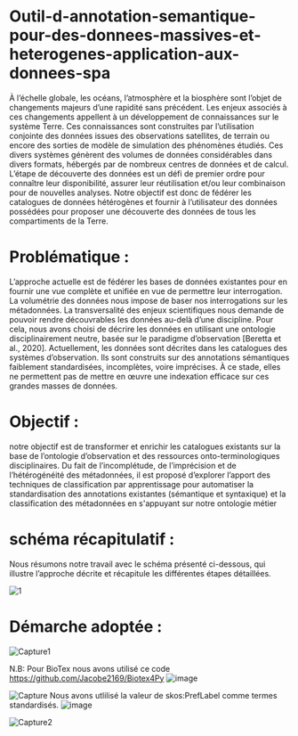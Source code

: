# Outil-d-annotation-semantique-pour-des-donnees-massives-et-heterogenes-application-aux-donnees-spa
À l’échelle globale, les océans, l’atmosphère et la biosphère sont l’objet de changements majeurs d’une rapidité sans précédent. Les enjeux associés à ces changements appellent à un développement de connaissances sur le système Terre. Ces connaissances sont construites par l’utilisation conjointe des données issues des observations satellites, de terrain ou encore des sorties de modèle de simulation des phénomènes étudiés. Ces divers systèmes génèrent des volumes de données considérables dans divers formats, hébergés par de nombreux centres de données et de calcul.  L’étape de découverte des données est un défi de premier ordre pour connaître leur disponibilité, assurer leur réutilisation et/ou leur combinaison pour de nouvelles analyses. Notre objectif est donc de fédérer les catalogues de données hétérogènes et fournir à l’utilisateur des données possédées pour proposer une découverte des données de tous les compartiments de la Terre.
# Problématique :

L’approche actuelle est de fédérer les bases de données existantes pour en fournir une vue complète et unifiée en vue de permettre leur interrogation. La volumétrie des données nous impose de baser nos interrogations sur les métadonnées. La transversalité des enjeux scientifiques nous demande de pouvoir rendre découvrables les données au-delà d’une discipline. Pour cela, nous avons choisi de décrire les données en utilisant une ontologie disciplinairement neutre, basée sur le paradigme d’observation [Beretta et al., 2020]. 
Actuellement, les données sont décrites dans les catalogues des systèmes d’observation. Ils sont construits sur des annotations sémantiques faiblement standardisées, incomplètes, voire imprécises. À ce stade, elles ne permettent pas de mettre en œuvre une indexation efficace sur ces grandes masses de données.
# Objectif : 
notre objectif est de transformer et enrichir les catalogues existants sur la base de l’ontologie d’observation et des ressources onto-terminologiques disciplinaires.  Du fait de l’incomplétude, de l’imprécision et de l’hétérogénéité des métadonnées, il est proposé d’explorer l’apport des techniques de classification par apprentissage pour automatiser la standardisation des annotations existantes (sémantique et syntaxique) et la classification des métadonnées en s'appuyant sur notre ontologie métier
# schéma récapitulatif :
Nous résumons notre travail avec le schéma présenté ci-dessous, qui illustre l’approche décrite et récapitule les différentes étapes détaillées.

![1](https://user-images.githubusercontent.com/65137647/136370928-c39dc002-08f9-49bb-a928-a32c3ed42813.png)
# Démarche adoptée :
![Capture1](https://user-images.githubusercontent.com/65137647/136529978-f9e9362b-50f4-4a6c-b2fe-196da3dbb997.PNG)

N.B: Pour BioTex nous avons utilisé ce code  https://github.com/Jacobe2169/Biotex4Py
![image](https://user-images.githubusercontent.com/65137647/136530510-c3bf404e-757d-4ad4-8a73-4ecd5409b787.png)

![Capture](https://user-images.githubusercontent.com/65137647/136530145-d312445c-bf75-45bd-b2ec-c04b50f0070d.PNG)
Nous avons utlilisé la valeur de skos:PrefLabel comme termes standardisés.
![image](https://user-images.githubusercontent.com/65137647/136530631-c1ab4e83-35bc-4e80-a6f7-1227d135907e.png)

![Capture2](https://user-images.githubusercontent.com/65137647/136530375-14266b71-41a2-4ae2-968a-3cfcf6e367eb.PNG)

